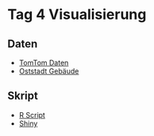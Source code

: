 # Tag 4 Visualisierung

## Daten

* <a href="https://raw.githubusercontent.com/heikalab/urbandatascience/main/Tag4/data/export.zip">TomTom Daten</a>
* <a href="https://raw.githubusercontent.com/heikalab/urbandatascience/main/Tag4/data/ka_building.geojson">Oststadt Gebäude</a>

## Skript

* <a href="https://raw.githubusercontent.com/heikalab/urbandatascience/main/Tag4/data/tag4_visualisierung.R"> R Script</a>
* <a href="https://raw.githubusercontent.com/heikalab/urbandatascience/main/Tag4/data/UDS_Tag4.zip">Shiny</a>
